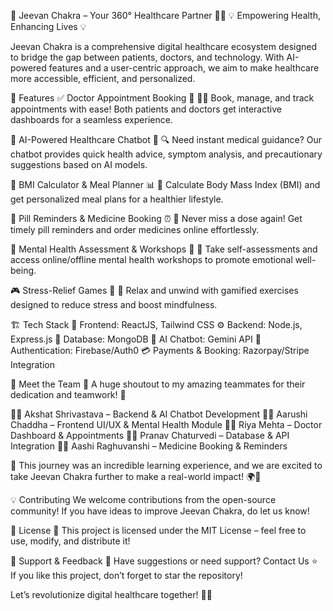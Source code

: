 📌 Jeevan Chakra – Your 360° Healthcare Partner 🏥💙
💡 Empowering Health, Enhancing Lives 💡

Jeevan Chakra is a comprehensive digital healthcare ecosystem designed to bridge the gap between patients, doctors, and technology. With AI-powered features and a user-centric approach, we aim to make healthcare more accessible, efficient, and personalized.

🚀 Features
✅ Doctor Appointment Booking 📅
👨‍⚕️ Book, manage, and track appointments with ease! Both patients and doctors get interactive dashboards for a seamless experience.

🤖 AI-Powered Healthcare Chatbot 🏥
🔍 Need instant medical guidance? Our chatbot provides quick health advice, symptom analysis, and precautionary suggestions based on AI models.

🥗 BMI Calculator & Meal Planner 📊
💪 Calculate Body Mass Index (BMI) and get personalized meal plans for a healthier lifestyle.

💊 Pill Reminders & Medicine Booking ⏰
🛒 Never miss a dose again! Get timely pill reminders and order medicines online effortlessly.

🧠 Mental Health Assessment & Workshops 🌿
📝 Take self-assessments and access online/offline mental health workshops to promote emotional well-being.

🎮 Stress-Relief Games 🌈
🎯 Relax and unwind with gamified exercises designed to reduce stress and boost mindfulness.

🏗️ Tech Stack
🚀 Frontend: ReactJS, Tailwind CSS
⚙️ Backend: Node.js, Express.js
📡 Database: MongoDB
🧠 AI Chatbot: Gemini API
📱 Authentication: Firebase/Auth0
💳 Payments & Booking: Razorpay/Stripe Integration

👥 Meet the Team 🎉
A huge shoutout to my amazing teammates for their dedication and teamwork! 💪

👨‍💻 Akshat Shrivastava – Backend & AI Chatbot Development
👩‍💻 Aarushi Chaddha – Frontend UI/UX & Mental Health Module
👩‍💻 Riya Mehta – Doctor Dashboard & Appointments
👨‍💻 Pranav Chaturvedi – Database & API Integration
👩‍💻 Aashi Raghuvanshi – Medicine Booking & Reminders

🙌 This journey was an incredible learning experience, and we are excited to take Jeevan Chakra further to make a real-world impact! 🌍💙

💡 Contributing
We welcome contributions from the open-source community! If you have ideas to improve Jeevan Chakra, do let us know!

📜 License
📝 This project is licensed under the MIT License – feel free to use, modify, and distribute it!

🌟 Support & Feedback
📩 Have suggestions or need support? Contact Us
⭐ If you like this project, don’t forget to star the repository!

Let’s revolutionize digital healthcare together! 🚀💙

